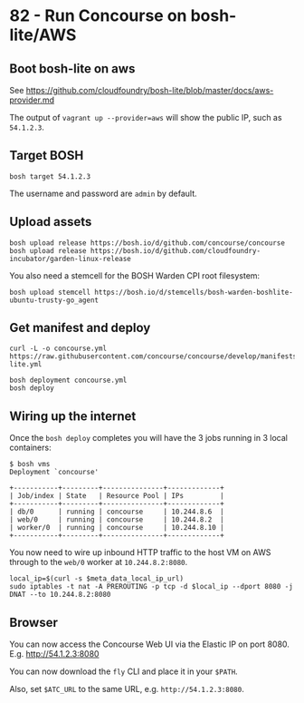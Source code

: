 82 - Run Concourse on bosh-lite/AWS
===================================

Boot bosh-lite on aws
---------------------

See https://github.com/cloudfoundry/bosh-lite/blob/master/docs/aws-provider.md

The output of `vagrant up --provider=aws` will show the public IP, such as `54.1.2.3`.

Target BOSH
-----------

```
bosh target 54.1.2.3
```

The username and password are `admin` by default.

Upload assets
-------------

```
bosh upload release https://bosh.io/d/github.com/concourse/concourse
bosh upload release https://bosh.io/d/github.com/cloudfoundry-incubator/garden-linux-release
```

You also need a stemcell for the BOSH Warden CPI root filesystem:

```
bosh upload stemcell https://bosh.io/d/stemcells/bosh-warden-boshlite-ubuntu-trusty-go_agent
```

Get manifest and deploy
-----------------------

```
curl -L -o concourse.yml https://raw.githubusercontent.com/concourse/concourse/develop/manifests/bosh-lite.yml

bosh deployment concourse.yml
bosh deploy
```

Wiring up the internet
----------------------

Once the `bosh deploy` completes you will have the 3 jobs running in 3 local containers:

```
$ bosh vms
Deployment `concourse'

+-----------+---------+---------------+-------------+
| Job/index | State   | Resource Pool | IPs         |
+-----------+---------+---------------+-------------+
| db/0      | running | concourse     | 10.244.8.6  |
| web/0     | running | concourse     | 10.244.8.2  |
| worker/0  | running | concourse     | 10.244.8.10 |
+-----------+---------+---------------+-------------+
```

You now need to wire up inbound HTTP traffic to the host VM on AWS through to the `web/0` worker at `10.244.8.2:8080`.

```
local_ip=$(curl -s $meta_data_local_ip_url)
sudo iptables -t nat -A PREROUTING -p tcp -d $local_ip --dport 8080 -j DNAT --to 10.244.8.2:8080
```

Browser
-------

You can now access the Concourse Web UI via the Elastic IP on port 8080. E.g. http://54.1.2.3:8080

You can now download the `fly` CLI and place it in your `$PATH`.

Also, set `$ATC_URL` to the same URL, e.g. `http://54.1.2.3:8080`.
